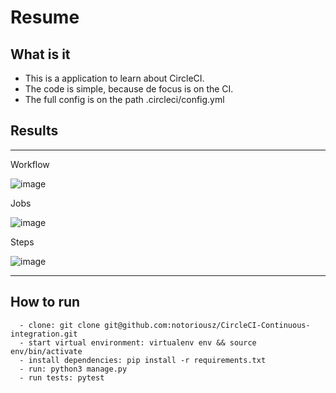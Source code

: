 # Resume

## What is it

- This is a application to learn about CircleCI.
- The code is simple, because de focus is on the CI.
- The full config is on the path .circleci/config.yml

## Results

---
Workflow

![image](https://user-images.githubusercontent.com/64628014/159189463-7d0a1615-373e-4cee-a454-987317543d97.png)

Jobs

![image](https://user-images.githubusercontent.com/64628014/159189491-7741c508-d183-4f7f-8c6b-6525cdba3f85.png)

Steps

![image](https://user-images.githubusercontent.com/64628014/159189515-082ee60f-a69f-4d60-872a-0d61c6a416ca.png)

      
---   


## How to run

      - clone: git clone git@github.com:notoriousz/CircleCI-Continuous-integration.git
      - start virtual environment: virtualenv env && source env/bin/activate
      - install dependencies: pip install -r requirements.txt
      - run: python3 manage.py
      - run tests: pytest
